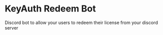 # KeyAuth Redeem Bot
 Discord bot to allow your users to redeem their license from your discord server
